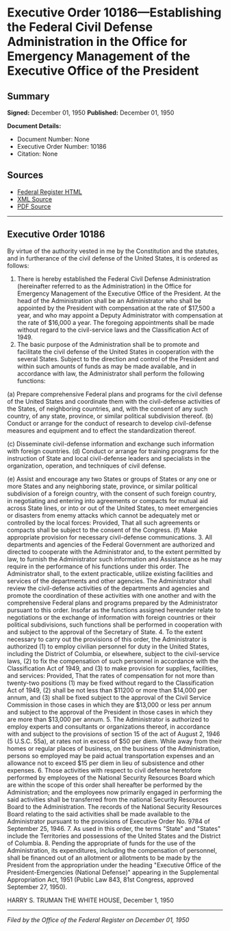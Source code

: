 # Executive Order 10186—Establishing the Federal Civil Defense Administration in the Office for Emergency Management of the Executive Office of the President

## Summary

**Signed:** December 01, 1950
**Published:** December 01, 1950

**Document Details:**
- Document Number: None
- Executive Order Number: 10186
- Citation: None

## Sources
- [Federal Register HTML](https://www.presidency.ucsb.edu/documents/executive-order-10186-establishing-the-federal-civil-defense-administration-the-office-for)
- [XML Source](None)
- [PDF Source](None)

---

## Executive Order 10186

By virtue of the authority vested in me by the Constitution and the statutes, and in furtherance of the civil defense of the United States, it is ordered as follows:
1. There is hereby established the Federal Civil Defense Administration (hereinafter referred to as the Administration) in the Office for Emergency Management of the Executive Office of the President. At the head of the Administration shall be an Administrator who shall be appointed by the President with compensation at the rate of $17,500 a year, and who may appoint a Deputy Administrator with compensation at the rate of $16,000 a year. The foregoing appointments shall be made without regard to the civil-service laws and the Classification Act of 1949.
2. The basic purpose of the Administration shall be to promote and facilitate the civil defense of the United States in cooperation with the several States. Subject to the direction and control of the President and within such amounts of funds as may be made available, and in accordance with law, the Administrator shall perform the following functions:

(a) Prepare comprehensive Federal plans and programs for the civil defense of the United States and coordinate them with the civil-defense activities of the States, of neighboring countries, and, with the consent of any such country, of any state, province, or similar political subdivision thereof.
(b) Conduct or arrange for the conduct of research to develop civil-defense measures and equipment and to effect the standardization thereof.

(c) Disseminate civil-defense information and exchange such information with foreign countries.
(d) Conduct or arrange for training programs for the instruction of State and local civil-defense leaders and specialists in the organization, operation, and techniques of civil defense.

(e) Assist and encourage any two States or groups of States or any one or more States and any neighboring state, province, or similar political subdivision of a foreign country, with the consent of such foreign country, in negotiating and entering into agreements or compacts for mutual aid across State lines, or into or out of the United States, to meet emergencies or disasters from enemy attacks which cannot be adequately met or controlled by the local forces: Provided, That all such agreements or compacts shall be subject to the consent of the Congress.
(f) Make appropriate provision for necessary civil-defense communications.
3. All departments and agencies of the Federal Government are authorized and directed to cooperate with the Administrator and, to the extent permitted by law, to furnish the Administrator such information and Assistance as he may require in the performance of his functions under this order. The Administrator shall, to the extent practicable, utilize existing facilities and services of the departments and other agencies. The Administrator shall review the civil-defense activities of the departments and agencies and promote the coordination of these activities with one another and with the comprehensive Federal plans and programs prepared by the Administrator pursuant to this order. Insofar as the functions assigned hereunder relate to negotiations or the exchange of information with foreign countries or their political subdivisions, such functions shall be performed in cooperation with and subject to the approval of the Secretary of State.
4. To the extent necessary to carry out the provisions of this order, the Administrator is authorized (1) to employ civilian personnel for duty in the United States, including the District of Columbia, or elsewhere, subject to the civil-service laws, (2) to fix the compensation of such personnel in accordance with the Classification Act of 1949, and (3) to make provision for supplies, facilities, and services: Provided, That the rates of compensation for not more than twenty-two positions (1) may be fixed without regard to the Classification Act of 1949, (2) shall be not less than $11200 or more than $14,000 per annum, and (3) shall be fixed subject to the approval of the Civil Service Commission in those cases in which they are $13,000 or less per annum and subject to the approval of the President in those cases in which they are more than $13,000 per annum.
5. The Administrator is authorized to employ experts and consultants or organizations thereof, in accordance with and subject to the provisions of section 15 of the act of August 2, 1946 (5 U.S.C. 55a), at rates not in excess of $50 per diem. While away from their homes or regular places of business, on the business of the Administration, persons so employed may be paid actual transportation expenses and an allowance not to exceed $15 per diem in lieu of subsistence and other expenses.
6. Those activities with respect to civil defense heretofore performed by employees of the National Security Resources Board which are within the scope of this order shall hereafter be performed by the Administration; and the employees now primarily engaged in performing the said activities shall be transferred from the national Security Resources Board to the Administration. The records of the National Security Resources Board relating to the said activities shall be made available to the Administrator pursuant to the provisions of Executive Order No. 9784 of September 25, 1946.
7. As used in this order, the terms "State" and "States" include the Territories and possessions of the United States and the District of Columbia.
8. Pending the appropriate of funds for the use of the Administration, its expenditures, including the compensation of personnel, shall be financed out of an allotment or allotments to be made by the President from the appropriation under the heading "Executive Office of the President-Emergencies (National Defense)" appearing in the Supplemental Appropriation Act, 1951 (Public Law 843, 81st Congress, approved September 27, 1950).

HARRY S. TRUMAN
THE WHITE HOUSE,
December 1, 1950

---

*Filed by the Office of the Federal Register on December 01, 1950*
